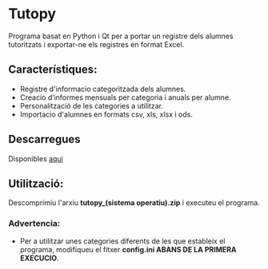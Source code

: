 # Tutopy
Programa basat en Python i Qt per a portar un registre dels alumnes tutoritzats
i exportar-ne els registres en format Excel.
## Característiques:
- Registre d'informacio categoritzada dels alumnes.
- Creacio d’informes mensuals per categoria i anuals per alumne.
- Personalització de les categories a utilitzar.
- Importacio d'alumnes en formats csv, xls, xlsx i ods.

## Descarregues

Disponibles [aqui](https://github.com/jberbissbd/seguiment/releases)

## Utilització:
Descomprimiu l'arxiu **tutopy_(sistema operatiu).zip** i executeu el programa.
### Advertencia:

- Per a utilitzar unes categories diferents de les que estableix el programa, modifiqueu el fitxer **config.ini ABANS DE
  LA PRIMERA EXECUCIO**.


